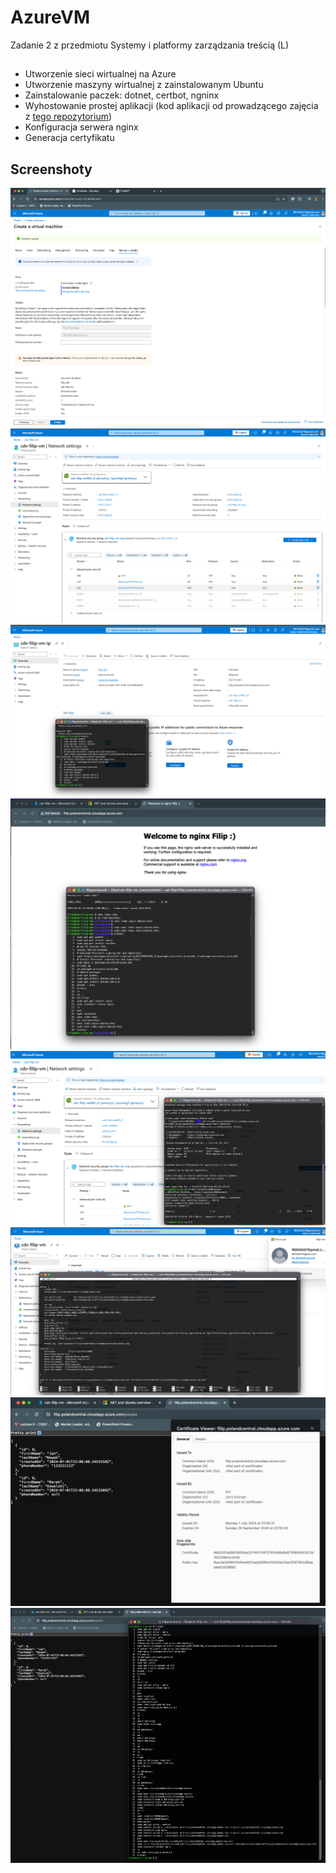 # AzureVM

Zadanie 2 z przedmiotu Systemy i platformy zarządzania treścią (L)

##

- Utworzenie sieci wirtualnej na Azure
- Utworzenie maszyny wirtualnej z zainstalowanym Ubuntu
- Zainstalowanie paczek: dotnet, certbot, ngninx
- Wyhostowanie prostej aplikacji (kod aplikacji od prowadzącego zajęcia z [tego repozytorium](https://github.com/artzie92/developerlife-azurewebapps))
- Konfiguracja serwera nginx
- Generacja certyfikatu

## Screenshoty

![VM Config](/screenshots/VM_Config.png)
![Network Settings](/screenshots/VM_network_settings.png)
![Package instalation](/screenshots/VM_pkg_install.png)
![nginx working](/screenshots/VM_nginx_working.png)
![Localhost working](/screenshots/VM_app_runs_on_localhost.png)
![Server Config](/screenshots/VM_server_config.png)
![Online working + Cert](/screenshots/VM_app_runs_online_cert.png)
![Command history](/screenshots/VM_cmd_history.png)
